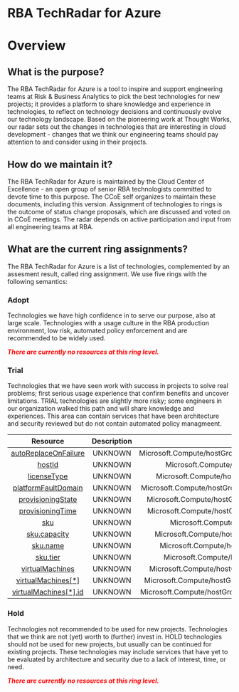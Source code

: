 
RBA TechRadar for Azure
=======================

# Overview

## What is the purpose?


The RBA TechRadar for Azure is a tool to inspire and support engineering teams at Risk & Business Analytics to pick the best technologies for new projects; it provides a platform to share knowledge and experience in technologies, to reflect on technology decisions and continuously evolve our technology landscape.  Based on the pioneering work at Thought Works, our radar sets out the changes in technologies that are interesting in cloud development - changes that we think our engineering teams should pay attention to and consider using in their projects.
## How do we maintain it?


The RBA TechRadar for Azure is maintained by the Cloud Center of Excellence - an open group of senior RBA technologists committed to devote time to this purpose.  The CCoE self organizes to maintain these documents, including this version.  Assignment of technologies to rings is the outcome of status change proposals, which are discussed and voted on in CCoE meetings.  The radar depends on active participation and input from all engineering teams at RBA.
## What are the current ring assignments?


The RBA TechRadar for Azure is a list of technologies, complemented by an assesment result, called ring assignment.  We use five rings with the following semantics:
### Adopt


Technologies we have high confidence in to serve our purpose, also at large scale.  Technologies with a usage culture in the RBA production environment, low risk, automated policy enforcement and are recommended to be widely used.  
  
***<font color="red"> There are currently no resources at this ring level. </font>***
### Trial


Technologies that we have seen work with success in projects to solve real problems;  first serious usage experience that confirm benefits and uncover limitations.  TRIAL technologies are slightly more risky; some engineers in our organization walked this path and will share knowledge and experiences.  This area can contain services that have been architecture and security reviewed but do not contain automated policy managmeent.  

|Resource|Description|Path|Status|
| :---: | :---: | :---: | :---: |
|[autoReplaceOnFailure](https://github.com/openrba/python-azure-techradar/blob/master/Microsoft.Compute/hostGroups/hosts/autoReplaceOnFailure/README.md)|UNKNOWN|Microsoft.Compute/hostGroups/hosts/autoReplaceOnFailure|TRIAL|
|[hostId](https://github.com/openrba/python-azure-techradar/blob/master/Microsoft.Compute/hostGroups/hosts/hostId/README.md)|UNKNOWN|Microsoft.Compute/hostGroups/hosts/hostId|TRIAL|
|[licenseType](https://github.com/openrba/python-azure-techradar/blob/master/Microsoft.Compute/hostGroups/hosts/licenseType/README.md)|UNKNOWN|Microsoft.Compute/hostGroups/hosts/licenseType|TRIAL|
|[platformFaultDomain](https://github.com/openrba/python-azure-techradar/blob/master/Microsoft.Compute/hostGroups/hosts/platformFaultDomain/README.md)|UNKNOWN|Microsoft.Compute/hostGroups/hosts/platformFaultDomain|TRIAL|
|[provisioningState](https://github.com/openrba/python-azure-techradar/blob/master/Microsoft.Compute/hostGroups/hosts/provisioningState/README.md)|UNKNOWN|Microsoft.Compute/hostGroups/hosts/provisioningState|TRIAL|
|[provisioningTime](https://github.com/openrba/python-azure-techradar/blob/master/Microsoft.Compute/hostGroups/hosts/provisioningTime/README.md)|UNKNOWN|Microsoft.Compute/hostGroups/hosts/provisioningTime|TRIAL|
|[sku](https://github.com/openrba/python-azure-techradar/blob/master/Microsoft.Compute/hostGroups/hosts/sku/README.md)|UNKNOWN|Microsoft.Compute/hostGroups/hosts/sku|TRIAL|
|[sku.capacity](https://github.com/openrba/python-azure-techradar/blob/master/Microsoft.Compute/hostGroups/hosts/sku.capacity/README.md)|UNKNOWN|Microsoft.Compute/hostGroups/hosts/sku.capacity|TRIAL|
|[sku.name](https://github.com/openrba/python-azure-techradar/blob/master/Microsoft.Compute/hostGroups/hosts/sku.name/README.md)|UNKNOWN|Microsoft.Compute/hostGroups/hosts/sku.name|TRIAL|
|[sku.tier](https://github.com/openrba/python-azure-techradar/blob/master/Microsoft.Compute/hostGroups/hosts/sku.tier/README.md)|UNKNOWN|Microsoft.Compute/hostGroups/hosts/sku.tier|TRIAL|
|[virtualMachines](https://github.com/openrba/python-azure-techradar/blob/master/Microsoft.Compute/hostGroups/hosts/virtualMachines/README.md)|UNKNOWN|Microsoft.Compute/hostGroups/hosts/virtualMachines|TRIAL|
|[virtualMachines[*]](https://github.com/openrba/python-azure-techradar/blob/master/Microsoft.Compute/hostGroups/hosts/virtualMachines[*]/README.md)|UNKNOWN|Microsoft.Compute/hostGroups/hosts/virtualMachines[*]|TRIAL|
|[virtualMachines[*].id](https://github.com/openrba/python-azure-techradar/blob/master/Microsoft.Compute/hostGroups/hosts/virtualMachines[*].id/README.md)|UNKNOWN|Microsoft.Compute/hostGroups/hosts/virtualMachines[*].id|TRIAL|

### Hold


Technologies not recommended to be used for new projects. Technologies that we think are not (yet) worth to (further) invest in.  HOLD technologies should not be used for new projects, but usually can be continued for existing projects.  These technologies may include services that have yet to be evaluated by architecture and security due to a lack of interest, time, or need.  
  
***<font color="red"> There are currently no resources at this ring level. </font>***